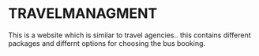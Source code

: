 # TRAVELMANAGMENT
This is a website which is similar to travel agencies.. this contains different packages and differnt options for choosing the bus booking.
